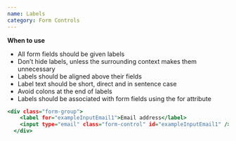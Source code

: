 ```yaml
---
name: Labels
category: Form Controls
---
```

**When to use**
- All form fields should be given labels
- Don’t hide labels, unless the surrounding context makes them unnecessary
- Labels should be aligned above their fields
- Label text should be short, direct and in sentence case
- Avoid colons at the end of labels
- Labels should be associated with form fields using the for attribute

```example.html
<div class="form-group">
    <label for="exampleInputEmail1">Email address</label>
    <input type="email" class="form-control" id="exampleInputEmail1" />
  </div>
```